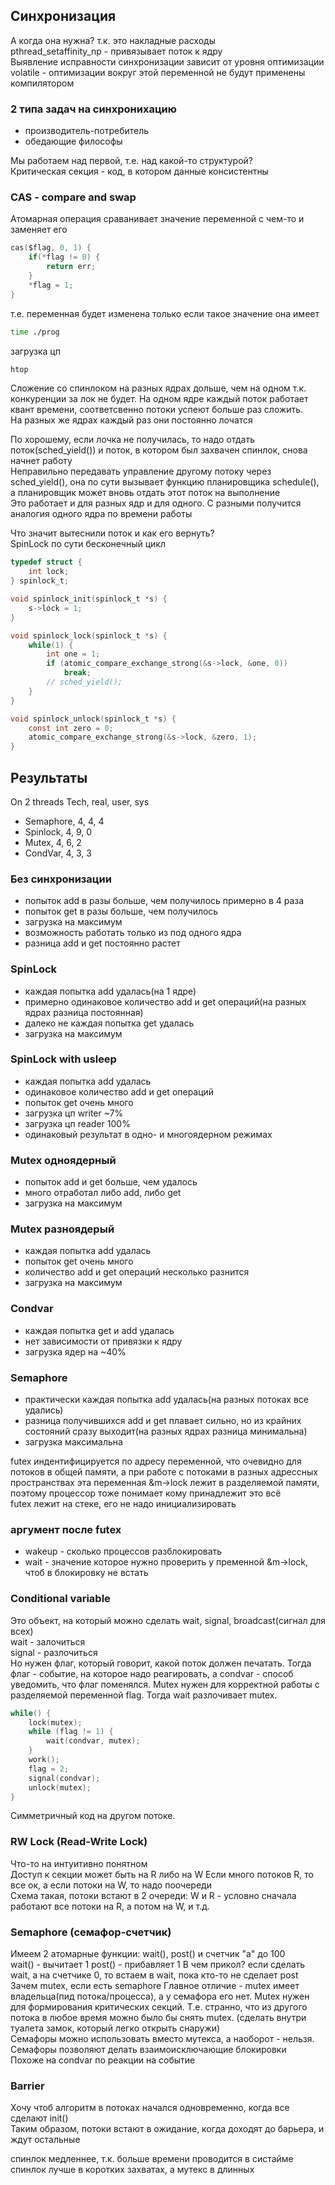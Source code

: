 ## Синхронизация

А когда она нужна? т.к. это накладные расходы\
pthread_setaffinity_np - привязывает поток к ядру\
Выявление исправности синхронизации зависит от уровня оптимизации\
volatile - оптимизации вокруг этой переменной не будут применены компилятором

### 2 типа задач на синхронихацию
* производитель-потребитель
* обедающие философы
  
Мы работаем над первой, т.е. над какой-то структурой?\
Критическая секция - код, в котором данные консистентны 

### CAS - compare and swap
Атомарная операция сраванивает значение переменной с чем-то и заменяет его
```c
cas($flag, 0, 1) {
    if(*flag != 0) {
        return err;
    }
    *flag = 1;
}
```
т.е. переменная будет изменена только если такое значение она имеет

```bash
time ./prog
```

загрузка цп
```bash
htop
```

Сложение со спинлоком на разных ядрах дольше, чем на одном
т.к. конкуренции за лок не будет. На одном ядре каждый поток работает квант времени, соответсвенно потоки успеют больше раз сложить.\
На разных же ядрах каждый раз они постоянно лочатся

По хорошему, если лочка не получилась, то надо отдать поток(sched_yield()) и поток, в котором был захвачен спинлок, снова начнет работу\
Неправильно передавать управление другому потоку через sched_yield(), она по сути вызывает функцию планировщика schedule(), а планировщик может вновь отдать этот поток на выполнение\
Это работает и для разных ядр и для одного. С разными получится аналогия одного ядра по времени работы

Что значит вытеснили поток и как его вернуть?\
SpinLock по сути бесконечный цикл
```C
typedef struct {
    int lock;
} spinlock_t;

void spinlock_init(spinlock_t *s) {
    s->lock = 1;
}

void spinlock_lock(spinlock_t *s) {
    while(1) {
        int one = 1;
        if (atomic_compare_exchange_strong(&s->lock, &one, 0))
            break;
        // sched_yield();
    }
}

void spinlock_unlock(spinlock_t *s) {
    const int zero = 0;
    atomic_compare_exchange_strong(&s->lock, &zero, 1);
}
```

## Результаты
On 2 threads
Tech, real, user, sys
* Semaphore, 4, 4, 4
* Spinlock,  4, 9, 0
* Mutex,     4, 6, 2
* CondVar,   4, 3, 3


### Без синхронизации
* попыток add в разы больше, чем получилось примерно в 4 раза
* попыток get в разы больше, чем получилось
* загрузка на максимум
* возможность работать только из под одного ядра
* разница add и get постоянно растет
### SpinLock
* каждая попытка add удалась(на 1 ядре)
* примерно одинаковое количество add и get операций(на разных ядрах разница постоянная)
* далеко не каждая попытка get удалась
* загрузка на максимум
### SpinLock with usleep
* каждая попытка add удалась
* одинаковое количество add и get операций
* попыток get очень много
* загрузка цп writer ~7%
* загрузка цп reader 100%
* одинаковый результат в одно- и многоядерном режимах
### Mutex одноядерный
* попыток add и get больше, чем удалось
* много отработал либо add, либо get
* загрузка на максимум
### Mutex разноядерый
* каждая попытка add удалась
* попыток get очень много
* количество add и get операций несколько разнится 
* загрузка на максимум
### Condvar 
* каждая попытка get и add удалась
* нет зависимости от привязки к ядру
* загрузка ядер на ~40%
### Semaphore
* практически каждая попытка add удалась(на разных потоках все удались)
* разница получившихся add и get плавает сильно, но из крайних состояний сразу выходит(на разных ядрах разница минимальна)
* загрузка максимальна


futex индентифицируется по адресу переменной, что очевидно для потоков в общей памяти, а при работе с потоками в разных адрессных пространствах эта переменная &m->lock лежит в разделяемой памяти, поэтому процессор тоже понимает кому принадлежит это всё\
futex лежит на стеке, его не надо инициализировать
### аргумент после futex
* wakeup - сколько процессов разблокировать
* wait - значение которое нужно проверить у пременной &m->lock, чтоб в блокировку не встать

### Conditional variable
Это объект, на который можно сделать wait, signal, broadcast(сигнал для всех)  
wait - залочиться  
signal - разлочиться  
Но нужен флаг, который говорит, какой поток должен печатать. Тогда флаг - событие, на которое надо реагировать, а condvar - способ уведомить, что флаг поменялся. Mutex нужен для корректной работы с разделяемой переменной flag. Тогда wait разлочивает mutex.
```C
while() {
    lock(mutex);
    while (flag != 1) {
        wait(condvar, mutex);
    }
    work();
    flag = 2;
    signal(condvar);
    unlock(mutex);
}
```
Симметричный код на другом потоке.  

### RW Lock (Read-Write Lock)
Что-то на интуитивно понятном  
Доступ к секции может быть на R либо на W
Если много потоков R, то все ок, а если потоки на W, то надо поочереди  
Схема такая, потоки встают в 2 очереди: W и R - условно сначала работают все потоки на R, а потом на W, и т.д.

### Semaphore (семафор-счетчик)
Имеем 2 атомарные функции: wait(), post() и счетчик "a" до 100  
wait() - вычитает 1
post() - прибавляет 1
В чем прикол? если сделать wait, а на счетчике 0, то встаем в wait, пока кто-то не сделает post  
Зачем mutex, если есть semaphore
Главное отличие - mutex имеет владельца(пид потока/процесса), а у семафора его нет. Mutex нужен для формирования критических секций. Т.е. странно, что из другого потока в любое время можно было бы снять mutex. (сделать внутри туалета замок, который легко открыть снаружи)  
Семафоры можно использовать вместо мутекса, а наоборот - нельзя.  
Семафоры позволяют делать взаимоисключающие блокировки  
Похоже на condvar по реакции на событие

### Barrier
Хочу чтоб алгоритм в потоках начался одновременно, когда все сделают init()  
Таким образом, потоки встают в ожидание, когда доходят до барьера, и ждут остальные

спинлок медленнее, т.к. больше времени проводится в систайме
спинлок лучше в коротких захватах, а мутекс в длинных
